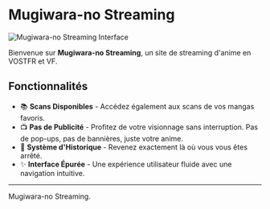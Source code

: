 # Mugiwara-no Streaming

![Mugiwara-no Streaming Interface](https://media.discordapp.net/attachments/1216077853838278758/1216375281372106833/preview.png?ex=660028c2&is=65edb3c2&hm=bb093e9c7a836f4a6675a90bda7bbd02b89c5828e547264e1cedf07da0991d59&=&format=webp&quality=lossless&width=1215&height=671)

Bienvenue sur **Mugiwara-no Streaming**, un site de streaming d'anime en VOSTFR et VF.

## Fonctionnalités

- 📚 **Scans Disponibles** - Accédez également aux scans de vos mangas favoris.
- 📺 **Pas de Publicité** - Profitez de votre visionnage sans interruption. Pas de pop-ups, pas de bannières, juste votre anime.
- 🔖 **Système d'Historique** - Revenez exactement là où vous vous êtes arrêté.
- ✨ **Interface Épurée** - Une expérience utilisateur fluide avec une navigation intuitive.

---

Mugiwara-no Streaming.
